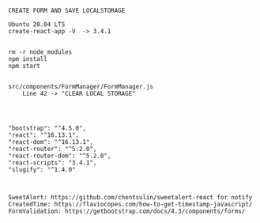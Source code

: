     
    CREATE FORM AND SAVE LOCALSTORAGE
    
    Ubuntu 20.04 LTS
    create-react-app -V  -> 3.4.1
    
    
    rm -r node_modules
    npm install
    npm start
    
    
    src/components/FormManager/FormManager.js 
        Line 42 -> "CLEAR LOCAL STORAGE"
    
    
    
    
    "bootstrap": "^4.5.0",
    "react": "^16.13.1",
    "react-dom": "^16.13.1",
    "react-router": "^5.2.0",
    "react-router-dom": "^5.2.0",
    "react-scripts": "3.4.1",
    "slugify": "^1.4.0"
    
    
    
    SweetAlert: https://github.com/chentsulin/sweetalert-react for notify
    CreatedTime: https://flaviocopes.com/how-to-get-timestamp-javascript/
    FormValidation: https://getbootstrap.com/docs/4.3/components/forms/
